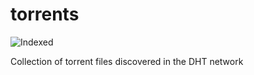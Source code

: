 torrents 
========
![Indexed](https://img.shields.io/badge/indexed-45572-blue)

Collection of torrent files discovered in the DHT network
